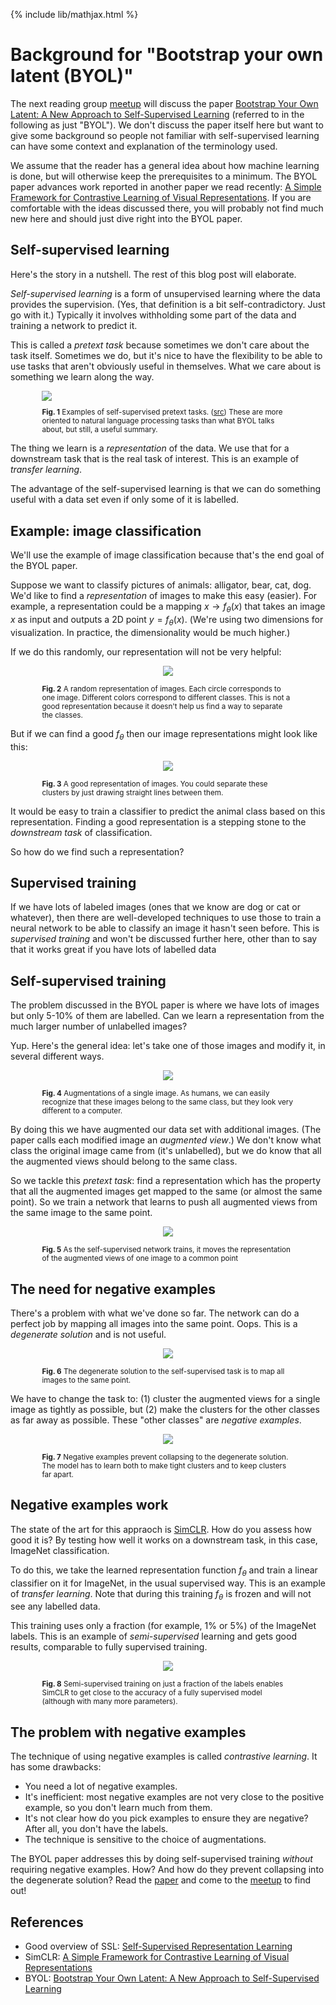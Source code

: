 {% include lib/mathjax.html %}
# Background for "Bootstrap your own latent (BYOL)"

The next reading group [meetup](https://www.meetup.com/LearnDataScience/events/cfkmrrybckbtb/) will discuss the paper [Bootstrap Your Own Latent: A New Approach to Self-Supervised Learning](https://arxiv.org/abs/2006.07733) (referred to in the following as just "BYOL"). We don't discuss the paper itself here but want to give some background so people not familiar with self-supervised learning can have some context and explanation of the terminology used.

We assume that the reader has a general idea about how machine learning is done, but will otherwise keep the prerequisites to a minimum. The BYOL paper advances work reported in another paper we read recently: [A Simple Framework for Contrastive Learning of Visual Representations](https://arxiv.org/abs/2002.05709). If you are comfortable with the ideas discussed there, you will probably not find much new here and should just dive right into the BYOL paper.

## Self-supervised learning

Here's the story in a nutshell. The rest of this blog post will elaborate.

_Self-supervised learning_ is a form of unsupervised learning where the data provides the supervision. (Yes, that definition is a bit self-contradictory. Just go with it.) Typically it involves withholding some part of the data and training a network to predict it.

This is called a _pretext task_ because sometimes we don't care about the task itself. Sometimes we do, but it's nice to have the flexibility to be able to use tasks that aren't obviously useful in themselves. What we care about is something we learn along the way.

<div style="margin:auto; width:80%">
    <img src="images/byol_self-sup-lecun.png">
    <p style="font-size: smaller"><b>Fig. 1</b> Examples of self-supervised pretext tasks. (<a href="https://www.youtube.com/watch?v=7I0Qt7GALVk">src</a>) These are more oriented to natural language processing tasks than what BYOL talks about, but still, a useful summary.</p>
</div>

The thing we learn is a _representation_ of the data. We use that for a downstream task that is the real task of interest. This is an example of _transfer learning_.

The advantage of the self-supervised learning is that we can do something useful with a data set even if only some of it is labelled.

## Example: image classification
We'll use the example of image classification because that's the end goal of the BYOL paper.

Suppose we want to classify pictures of animals: alligator, bear, cat, dog. We'd like to find a _representation_ of images to make this easy (easier). For example, a representation could be a mapping $x\rightarrow f_\theta(x)$ that takes an image $x$ as input and outputs a 2D point $y=f_\theta(x)$. (We're using two dimensions for visualization. In practice, the dimensionality would be much higher.)

If we do this randomly, our representation will not be very helpful:

<div style="margin:auto; width: 80%">
    <p align="center"><img src="images/byol_random.png"></p>
    <p style="font-size: smaller"><b>Fig. 2</b> A random representation of images. Each circle corresponds to one image. Different colors correspond to different classes. This is not a good representation because it doesn't help us find a way to separate the classes.</p>
</div>

But if we can find a good $f_\theta$ then our image representations might look like this:

<div style="margin:auto; width: 80%">
    <p align="center"><img src="images/byol_ideal.png"></p>
    <p style="font-size: smaller"><b>Fig. 3</b> A good representation of images. You could separate these clusters by just drawing straight lines between them.</p>
</div>

It would be easy to train a classifier to predict the animal class based on this representation. Finding a good representation is a stepping stone to the _downstream task_ of classification.

So how do we find such a representation?

## Supervised training
If we have lots of labeled images (ones that we know are dog or cat or whatever), then there are well-developed techniques to use those to train a neural network to be able to classify an image it hasn't seen before. This is _supervised training_ and won't be discussed further here, other than to say that it works great if you have lots of labelled data

## Self-supervised training
The problem discussed in the BYOL paper is where we have lots of images but only 5-10% of them are labelled. Can we learn a representation from the much larger number of unlabelled images?

Yup. Here's the general idea: let's take one of those images and modify it, in several different ways.

<div style="margin:auto; width: 80%">
    <p align="center"><img src="images/byol_augmented_dogs.png"></p>
    <p style="font-size: smaller"><b>Fig. 4</b> Augmentations of a single image. As humans, we can easily recognize that these images belong to the same class, but they look very different to a computer.</p>
</div>

By doing this we have augmented our data set with additional images. (The paper calls each modified image an _augmented view_.) We don't know what class the original image came from (it's unlabelled), but we do know that all the augmented views should belong to the same class.

So we tackle this _pretext task_: find a representation which has the property that all the augmented images get mapped to the same (or almost the same point). So we train a network that learns to push all augmented views from the same image to the  same point.

<div style="margin:auto; width: 80%">
    <p align="center"><img src="images/byol_augmented_one.png"></p>
    <p style="font-size: smaller"><b>Fig. 5</b> As the self-supervised network trains, it moves the representation of the augmented views of one image to a common point</p>
</div>

## The need for negative examples

There's a problem with what we've done so far. The network can do a perfect job by mapping all images into the same point. Oops. This is a _degenerate solution_ and is not useful.

<div style="margin:auto; width: 80%">
    <p align="center"><img src="images/byol_degenerate.png"></p>
    <p style="font-size: smaller"><b>Fig. 6</b> The degenerate solution to the self-supervised task is to map all images to the same point.</p>
</div>

We have to change the task to: (1) cluster the augmented views for a single image as tightly as possible, but (2) make the clusters for the other classes as far away as possible. These "other classes" are _negative examples_.

<div style="margin:auto; width: 80%">
    <p align="center"><img src="images/byol_negative.png"></p>
    <p style="font-size: smaller"><b>Fig. 7</b> Negative examples prevent collapsing to the degenerate solution. The model has to learn both to make tight clusters and to keep clusters far apart.</p>
</div>

## Negative examples work

The state of the art for this appraoch is [SimCLR](https://arxiv.org/abs/2002.05709). How do you assess how good it is? By testing how well it works on a downstream task, in this case, ImageNet classification.

To do this, we take the learned representation function $f_\theta$ and train a linear classifier on it for ImageNet, in the usual supervised way. This is an example of _transfer learning_. Note that during this training $f_\theta$ is frozen and will not see any labelled data.

This training uses only a fraction (for example, 1% or 5%) of the ImageNet labels. This is an example of _semi-supervised_ learning and gets good results, comparable to fully supervised training.

<div style="margin:auto; width: 80%">
    <p align="center"><img src="images/byol_SimCLR.png"></p>
    <p style="font-size: smaller"><b>Fig. 8</b> Semi-supervised training on just a fraction of the labels enables SimCLR to get close to the accuracy of a fully supervised model (although with many more parameters).</p>
</div>

## The problem with negative examples
The technique of using negative examples is called _contrastive learning_. It has some drawbacks:
- You need a lot of negative examples.
- It's inefficient: most negative examples are not very close to the positive example, so you don't learn much from them.
- It's not clear how do you pick examples to ensure they are negative? After all, you don't have the labels.
- The technique is sensitive to the choice of augmentations.

The BYOL paper addresses this by doing self-supervised training _without_ requiring negative examples. How? And how do they prevent collapsing into the degenerate solution? Read the [paper](https://arxiv.org/abs/2006.07733) and come to the [meetup](https://www.meetup.com/LearnDataScience/events/cfkmrrybckbtb/) to find out!

## References
- Good overview of SSL: [Self-Supervised Representation Learning](https://lilianweng.github.io/lil-log/2019/11/10/self-supervised-learning.html)
- SimCLR: [A Simple Framework for Contrastive Learning of Visual Representations](https://arxiv.org/abs/2002.05709)
- BYOL: [Bootstrap Your Own Latent: A New Approach to Self-Supervised Learning](https://arxiv.org/abs/2006.07733)